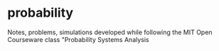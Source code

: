 probability
===========

Notes, problems, simulations developed while following the MIT Open Courseware class "Probability Systems Analysis 